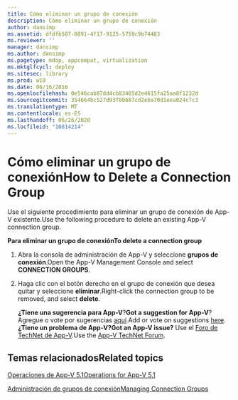 ```yaml
---
title: Cómo eliminar un grupo de conexión
description: Cómo eliminar un grupo de conexión
author: dansimp
ms.assetid: dfdfb507-8891-4f17-9125-5759c9b74483
ms.reviewer: ''
manager: dansimp
ms.author: dansimp
ms.pagetype: mdop, appcompat, virtualization
ms.mktglfcycl: deploy
ms.sitesec: library
ms.prod: w10
ms.date: 06/16/2016
ms.openlocfilehash: 0e546cab87dd4cb83465d2e4615fa25aa8f1232d
ms.sourcegitcommit: 354664bc527d93f80687cd2eba70d1eea024c7c3
ms.translationtype: MT
ms.contentlocale: es-ES
ms.lasthandoff: 06/26/2020
ms.locfileid: "10814214"
---
```

# <span data-ttu-id="3b644-103">Cómo eliminar un grupo de conexión</span><span class="sxs-lookup"><span data-stu-id="3b644-103">How to Delete a Connection Group</span></span>


<span data-ttu-id="3b644-104">Use el siguiente procedimiento para eliminar un grupo de conexión de App-V existente.</span><span class="sxs-lookup"><span data-stu-id="3b644-104">Use the following procedure to delete an existing App-V connection group.</span></span>

**<span data-ttu-id="3b644-105">Para eliminar un grupo de conexión</span><span class="sxs-lookup"><span data-stu-id="3b644-105">To delete a connection group</span></span>**

1.  <span data-ttu-id="3b644-106">Abra la consola de administración de App-V y seleccione **grupos de conexión**.</span><span class="sxs-lookup"><span data-stu-id="3b644-106">Open the App-V Management Console and select **CONNECTION GROUPS**.</span></span>

2.  <span data-ttu-id="3b644-107">Haga clic con el botón derecho en el grupo de conexión que desea quitar y seleccione **eliminar**.</span><span class="sxs-lookup"><span data-stu-id="3b644-107">Right-click the connection group to be removed, and select **delete**.</span></span>

    <span data-ttu-id="3b644-108">**¿Tiene una sugerencia para App-V**?</span><span class="sxs-lookup"><span data-stu-id="3b644-108">**Got a suggestion for App-V**?</span></span> <span data-ttu-id="3b644-109">Agregue o vote por sugerencias [aquí](http://appv.uservoice.com/forums/280448-microsoft-application-virtualization).</span><span class="sxs-lookup"><span data-stu-id="3b644-109">Add or vote on suggestions [here](http://appv.uservoice.com/forums/280448-microsoft-application-virtualization).</span></span> **<span data-ttu-id="3b644-110">¿Tiene un problema de App-V?</span><span class="sxs-lookup"><span data-stu-id="3b644-110">Got an App-V issue?</span></span>** <span data-ttu-id="3b644-111">Use el [Foro de TechNet de App-V](https://social.technet.microsoft.com/Forums/home?forum=mdopappv).</span><span class="sxs-lookup"><span data-stu-id="3b644-111">Use the [App-V TechNet Forum](https://social.technet.microsoft.com/Forums/home?forum=mdopappv).</span></span>

## <span data-ttu-id="3b644-112">Temas relacionados</span><span class="sxs-lookup"><span data-stu-id="3b644-112">Related topics</span></span>


[<span data-ttu-id="3b644-113">Operaciones de App-V 5.1</span><span class="sxs-lookup"><span data-stu-id="3b644-113">Operations for App-V 5.1</span></span>](operations-for-app-v-51.md)

[<span data-ttu-id="3b644-114">Administración de grupos de conexión</span><span class="sxs-lookup"><span data-stu-id="3b644-114">Managing Connection Groups</span></span>](managing-connection-groups51.md)

 

 





